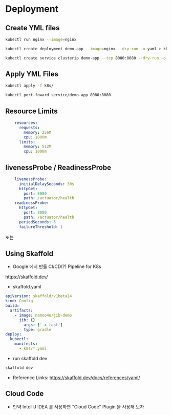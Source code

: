 # Deployment

## Create YML files
```bash
kubectl run nginx --image=nginx
```

```bash
kubectl create deployment demo-app --image=nginx --dry-run -o yaml > k8s/deployment.yaml

kubectl create service clusterip demo-app --tcp 8080:8080 --dry-run -o yaml > k8s/service.yaml
```

## Apply YML Files
```bash
kubectl apply -f k8s/

kubectl port-foward service/demo-app 8080:8080
```

## Resource Limits

```yaml
    resources:
      requests:
        memory: 256M
        cpu: 1000m
      limits:
        memory: 512M
        cpu: 1000m
```

## livenessProbe  / ReadinessProbe

```yaml
    livenessProbe:
      initialDelaySeconds: 30s
      httpGet:
        port: 8080
        path: /actuator/health
    readinessProbe:
      httpGet:
        port: 8080
        path: /actuator/health
      periodSeconds: 5
      failureThreshold: 1
```


또는

## Using Skaffold
- Google 에서 만들 CI/CD(?) Pipeline for K8s

https://skaffold.dev/


- skaffold.yaml
```yaml
apiVersion: skaffold/v1beta14
kind: Config
build:
  artifacts:
    - image: namoo4u/jib-demo
      jib: {}
        args: ['-x test']
        type: gradle
deploy:
  kubectl:
    manifests:
      - k8s/*.yaml
```

- run skaffold dev
```bash
skaffold dev
```

  - Reference Links: https://skaffold.dev/docs/references/yaml/


## Cloud Code
- 만약 IntelliJ IDEA 를 사용하면 "Cloud Code" Plugin 을 사용해 보자

